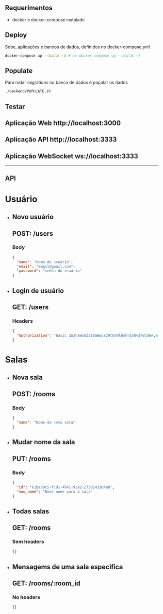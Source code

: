 ## Requerimentos

- docker e docker-compose instalado

## Deploy

Sobe, aplicações e bancos de dados, definidos no docker-compose.yml

```sh
docker-compose up --build -d # ou docker compose up --build -d
```

## Populate

Para rodar migrations no banco de dados e popular os dados

```sh
./backend/POPULATE.sh
```

## Testar

## Aplicação Web http://localhost:3000

## Aplicação API http://localhost:3333

## Aplicação WebSocket ws://localhost:3333

---

## API

# Usuário

- ## Novo usuário

  ## POST: /users

  ### Body

  ```json
  {
    "name": "nome do usuário",
    "email": "email@gmail.com",
    "password": "senha do usuário"
  }
  ```

- ## Login de usuário

  ## GET: /users

  ### Headers

  ```json
  {
    "Authorization": "Basic ZW1haWxAZ21haWwuY29tOnNlbmhhIGRvIHVzdeFyaW8="
  }
  ```

# Salas

- ## Nova sala

  ## POST: /rooms

  ### Body

  ```json
  {
    "name": "Nome da nova sala"
  }
  ```

- ## Mudar nome da sala

  ## PUT: /rooms

  ### Body

  ```json
  {
    "id": "61bec9c5-fc01-4b41-9ca2-273d143264a0",
    "new_name": "Novo nome para a sala"
  }
  ```

- ## Todas salas

  ## GET: /rooms

  ### Sem headers

  ```json
  {}
  ```

- ## Mensagems de uma sala especifica
  ## GET: /rooms/:room_id
  ### No headers
  ```json
  {}
  ```
